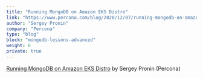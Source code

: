 ```yaml
---
title: "Running MongoDB on Amazon EKS Distro"
link: "https://www.percona.com/blog/2020/12/07/running-mongodb-on-amazon-eks-distro/"
author: "Sergey Pronin"
company: "Percona"
type: "blog"
block: "mongodb-lessons-advanced"
weight: 6
private: true
---
```


[Running MongoDB on Amazon EKS Distro](https://www.percona.com/blog/2020/12/07/running-mongodb-on-amazon-eks-distro/) by Sergey Pronin (Percona)
